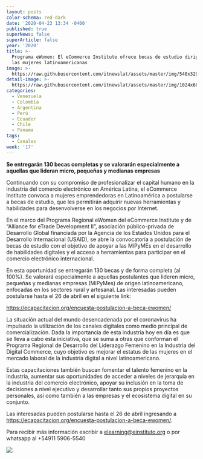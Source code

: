 ```yaml
---
layout: posts
color-schema: red-dark
date: '2020-04-23 13:34 -0400'
published: true
superNews: false
superArticle: false
year: '2020'
title: >-
  Programa eWomen: El eCommerce Institute ofrece becas de estudio dirigidas a
  las mujeres latinoamericanas
image: >-
  https://raw.githubusercontent.com/itnewslat/assets/master/img/540x320/Mujeres-Ejecutivas-p.jpg
detail-image: >-
  https://raw.githubusercontent.com/itnewslat/assets/master/img/1024x680/Mujeres-Ejecutivas-g.jpg
categories:
  - Venezuela
  - Colombia
  - Argentina
  - Perú
  - Ecuador
  - Chile
  - Panama
tags:
  - Canales
week: '17'
---
```

**Se entregarán 130 becas completas y se valorarán especialmente a aquellas que lideran micro, pequeñas y medianas empresas**

Continuando con su compromiso de profesionalizar el capital humano en la industria del comercio electrónico en América Latina, el eCommerce Institute convoca a mujeres emprendedoras en Latinoamérica a postularse a becas de estudio, que les permitirán adquirir nuevas herramientas y habilidades para desenvolverse en los negocios por Internet.

En el marco del Programa Regional eWomen del eCommerce Institute y de “Alliance for eTrade Development II”, asociación público-privada de Desarrollo Global financiada por la Agencia de los Estados Unidos para el Desarrollo Internacional (USAID), se abre la convocatoria a postulación de becas de estudio con el objetivo de apoyar a las MiPyMEs en el desarrollo de habilidades digitales y el acceso a herramientas para participar en el comercio electrónico internacional.

En esta oportunidad se entregarán 130 becas y de forma completa (al 100%). Se valorará especialmente a aquellas postulantes que lideren micro, pequeñas y medianas empresas (MiPyMes) de origen latinoamericano, enfocadas en los sectores rural y artesanal. Las interesadas pueden postularse hasta el 26 de abril en el siguiente link: 

https://ecapacitacion.org/encuesta-postulacion-a-beca-ewomen/

La situación actual del mundo desencadenada por el coronavirus ha impulsado la utilización de los canales digitales como medio principal de comercialización. Dada la importancia de esta industria hoy en día es que se lleva a cabo esta iniciativa, que se suma a otras que conforman el Programa Regional de Desarrollo del Liderazgo Femenino en la Industria del Digital Commerce, cuyo objetivo es mejorar el estatus de las mujeres en el mercado laboral de la industria digital a nivel latinoamericano.

Estas capacitaciones también buscan fomentar el talento femenino en la industria, aumentar sus oportunidades de acceder a niveles de jerarquía en la industria del comercio electrónico, apoyar su inclusión en la toma de decisiones a nivel ejecutivo y desarrollar tanto sus propios proyectos personales, así como también a las empresas y el ecosistema digital en su conjunto.

Las interesadas pueden postularse hasta el 26 de abril ingresando a https://ecapacitacion.org/encuesta-postulacion-a-beca-ewomen/.

Para recibir más información escribir a elearning@einstituto.org o por whatsapp al +54911 5906-5540

<img src="https://tracker.metricool.com/c3po.jpg?hash=56f88a41e39ab42c063cc51676587a04"/>